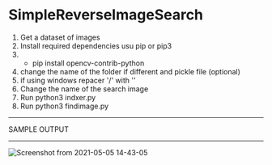 # SimpleReverseImageSearch

1. Get a dataset of images 
2. Install required dependencies usu pip or pip3
3.  - pip install opencv-contrib-python
6. change the name of the folder if different and pickle file (optional)
7. if using windows repacer '/' with '\' 
8. Change the name of the search image 
9. Run python3 indxer.py 
10. Run python3 findimage.py 

-----------------------------------------------------------------------------------------------------------------------------------------------

SAMPLE OUTPUT

-----------------------------------------------------------------------------------------------------------------------------------------------

![Screenshot from 2021-05-05 14-43-05](https://user-images.githubusercontent.com/30688325/117119960-5c573300-adb0-11eb-8fb1-348c75bfd3e6.png)
